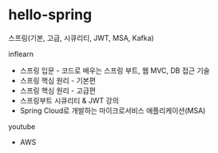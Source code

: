 # hello-spring
스프링(기본, 고급, 시큐리티, JWT, MSA, Kafka)

inflearn
* 스프링 입문 - 코드로 배우는 스프링 부트, 웹 MVC, DB 접근 기술
* 스프링 핵심 원리 - 기본편
* 스프링 핵심 원리 - 고급편
* 스프링부트 시큐리티 & JWT 강의
* Spring Cloud로 개발하는 마이크로서비스 애플리케이션(MSA)

youtube
* AWS

